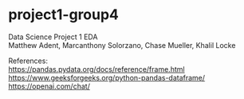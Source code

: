 # project1-group4
Data Science Project 1 EDA  
Matthew Adent, Marcanthony Solorzano, Chase Mueller, Khalil Locke  
  
References:  
https://pandas.pydata.org/docs/reference/frame.html  
https://www.geeksforgeeks.org/python-pandas-dataframe/  
https://openai.com/chat/  